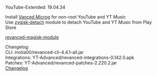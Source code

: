 YouTube-Extended: 19.04.34  

Install [Vanced Microg](https://github.com/TeamVanced/VancedMicroG/releases) for non-root YouTube and YT Music  
Use [zygisk-detach](https://github.com/j-hc/zygisk-detach) module to detach YouTube and YT Music from Play Store  

[revanced-magisk-module](https://github.com/j-hc/revanced-magisk-module)  

Changelog:  
CLI: inotia00/revanced-cli-4.4.1-all.jar  
Integrations: YT-Advanced/revanced-integrations-0.142.0.apk  
Patches: YT-Advanced/revanced-patches-2.220.2.jar  
[Changelog](https://github.com/YT-Advanced/ReX-patches/releases/tag/v2.220.2)  

